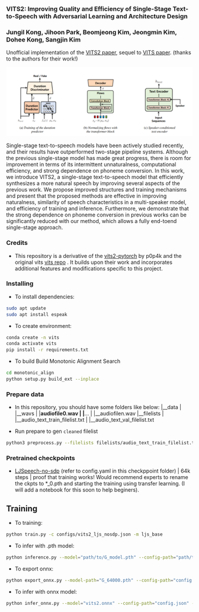 ### VITS2: Improving Quality and Efficiency of Single-Stage Text-to-Speech with Adversarial Learning and Architecture Design
### Jungil Kong, Jihoon Park, Beomjeong Kim, Jeongmin Kim, Dohee Kong, Sangjin Kim 
Unofficial implementation of the [VITS2 paper](https://arxiv.org/abs/2307.16430), sequel to [VITS paper](https://arxiv.org/abs/2106.06103). (thanks to the authors for their work!)

![Alt text](resources/image.png)

Single-stage text-to-speech models have been actively studied recently, and their results have outperformed two-stage pipeline systems. Although the previous single-stage model has made great progress, there is room for improvement in terms of its intermittent unnaturalness, computational efficiency, and strong dependence on phoneme conversion. In this work, we introduce VITS2, a single-stage text-to-speech model that efficiently synthesizes a more natural speech by improving several aspects of the previous work. We propose improved structures and training mechanisms and present that the proposed methods are effective in improving naturalness, similarity of speech characteristics in a multi-speaker model, and efficiency of training and inference. Furthermore, we demonstrate that the strong dependence on phoneme conversion in previous works can be significantly reduced with our method, which allows a fully end-toend single-stage approach.

### Credits
- This repository is a derivative of the [vits2-pytorch](https://github.com/p0p4k/vits2_pytorch/) by p0p4k and the original vits [vits repo](https://github.com/jaywalnut310/vits) . It builds upon their work and incorporates additional features and modifications specific to this project.

### Installing
- To install dependencies:
```bash
sudo apt update
sudo apt install espeak
```
- To create environment:
```bash
conda create -n vits
conda activate vits
pip install -r requirements.txt
```
- To build Build Monotonic Alignment Search
```bash
cd monotonic_align
python setup.py build_ext --inplace
```

### Prepare data

- In this repository, you should have some folders like below:
|__data
|   |__wavs
|       |__audiofile0.wav
|       |__...
|       |__audiofilen.wav
|__filelists
|   |__audio_text_train_filelist.txt
|   |__audio_text_val_filelist.txt

- Run prepare to gen `cleaned` filelist
```bash
python3 preprocess.py --filelists filelists/audio_text_train_filelist.txt filelists/audio_text_val_filelist.txt
```

### Pretrained checkpoints
- [LJSpeech-no-sdp](https://drive.google.com/drive/folders/1U-1EqBMXqmEqK0aUhbCJOquowbvKkLmc?usp=sharing) (refer to config.yaml in this checkppoint folder) | 64k steps | proof that training works!
Would recommend experts to rename the ckpts to *_0.pth and starting the training using transfer learning. (I will add a notebook for this soon to help beginers).


## Training
- To training:
```bash
python train.py -c configs/vits2_ljs_nosdp.json -m ljs_base
```
- To infer with .pth model:
```bash
python inference.py --model="path/to/G_model.pth" --config-path="path/to/config.json" --output-wav-path="output.wav" --text="hello world, how are you?"
```
- To export onnx:
```bash
python export_onnx.py --model-path="G_64000.pth" --config-path="config.json" --output="vits2.onnx"
```
- To infer with onnx model:
```bash
python infer_onnx.py --model="vits2.onnx" --config-path="config.json" --output-wav-path="output.wav" --text="hello world, how are you?"
```
